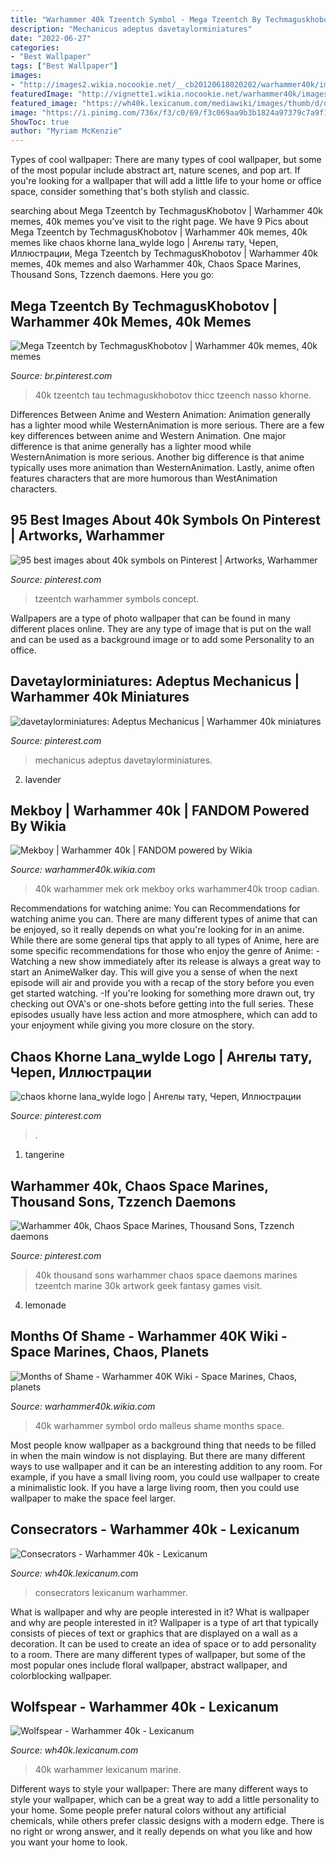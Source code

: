 ```yaml
---
title: "Warhammer 40k Tzeentch Symbol - Mega Tzeentch By Techmaguskhobotov"
description: "Mechanicus adeptus davetaylorminiatures"
date: "2022-06-27"
categories:
- "Best Wallpaper"
tags: ["Best Wallpaper"]
images:
- "http://images2.wikia.nocookie.net/__cb20120618020202/warhammer40k/images/4/49/Ordo_Malleus_Symbol.jpg"
featuredImage: "http://vignette1.wikia.nocookie.net/warhammer40k/images/c/cd/Big_Mek_Mogrok.png/revision/latest?cb=20140729001035"
featured_image: "https://wh40k.lexicanum.com/mediawiki/images/thumb/d/d0/ConsecratorsPrimaris.jpg/200px-ConsecratorsPrimaris.jpg"
image: "https://i.pinimg.com/736x/f3/c0/69/f3c069aa9b3b1824a97379c7a9f10a6e.jpg"
ShowToc: true
author: "Myriam McKenzie"
---
```



Types of cool wallpaper:
There are many types of cool wallpaper, but some of the most popular include abstract art, nature scenes, and pop art. If you're looking for a wallpaper that will add a little life to your home or office space, consider something that's both stylish and classic.

	

		
searching about Mega Tzeentch by TechmagusKhobotov | Warhammer 40k memes, 40k memes you've visit to the right page. We have 9 Pics about Mega Tzeentch by TechmagusKhobotov | Warhammer 40k memes, 40k memes like chaos khorne lana_wylde logo | Ангелы тату, Череп, Иллюстрации, Mega Tzeentch by TechmagusKhobotov | Warhammer 40k memes, 40k memes and also Warhammer 40k, Chaos Space Marines, Thousand Sons, Tzzench daemons. Here you go:
		
    
## Mega Tzeentch By TechmagusKhobotov | Warhammer 40k Memes, 40k Memes

<img loading=lazy src="https://i.pinimg.com/736x/f3/c0/69/f3c069aa9b3b1824a97379c7a9f10a6e.jpg" onerror="this.onerror=null;this.src='https://tse1.mm.bing.net/th?id=OIP.vechGQ4PyDRTeTx8-8RleQHaJ3&amp;pid=15.1';" alt="Mega Tzeentch by TechmagusKhobotov | Warhammer 40k memes, 40k memes">

_Source: br.pinterest.com_

>40k tzeentch tau techmaguskhobotov thicc tzeench nasso khorne. 

	

Differences Between Anime and Western Animation: Animation generally has a lighter mood while WesternAnimation is more serious.
There are a few key differences between anime and Western Animation. One major difference is that anime generally has a lighter mood while WesternAnimation is more serious. Another big difference is that anime typically uses more animation than WesternAnimation. Lastly, anime often features characters that are more humorous than WestAnimation characters.

    
## 95 Best Images About 40k Symbols On Pinterest | Artworks, Warhammer

<img loading=lazy src="https://s-media-cache-ak0.pinimg.com/736x/3b/af/e5/3bafe55b97797d205d011a033c0d217c--environment-concept-art.jpg" onerror="this.onerror=null;this.src='https://tse4.mm.bing.net/th?id=OIP.cELCj-Tsjs_vz1Cwg-VliAHaFg&amp;pid=15.1';" alt="95 best images about 40k symbols on Pinterest | Artworks, Warhammer">

_Source: pinterest.com_

>tzeentch warhammer symbols concept. 

	



Wallpapers are a type of photo wallpaper that can be found in many different places online. They are any type of image that is put on the wall and can be used as a background image or to add some Personality to an office.

    
## Davetaylorminiatures: Adeptus Mechanicus | Warhammer 40k Miniatures

<img loading=lazy src="https://i.pinimg.com/736x/5d/6a/5d/5d6a5df171706a2f9b07e90df6e23635.jpg" onerror="this.onerror=null;this.src='https://tse2.mm.bing.net/th?id=OIP.whb0qW0aAlPd-YMDc3ICJgHaIw&amp;pid=15.1';" alt="davetaylorminiatures: Adeptus Mechanicus | Warhammer 40k miniatures">

_Source: pinterest.com_

>mechanicus adeptus davetaylorminiatures. 

	

2. lavender 

    
## Mekboy | Warhammer 40k | FANDOM Powered By Wikia

<img loading=lazy src="http://vignette1.wikia.nocookie.net/warhammer40k/images/c/cd/Big_Mek_Mogrok.png/revision/latest?cb=20140729001035" onerror="this.onerror=null;this.src='https://tse4.mm.bing.net/th?id=OIP.tcUGP7fzaQQWJdoFEv3AdAHaKo&amp;pid=15.1';" alt="Mekboy | Warhammer 40k | FANDOM powered by Wikia">

_Source: warhammer40k.wikia.com_

>40k warhammer mek ork mekboy orks warhammer40k troop cadian. 

	

Recommendations for watching anime: You can
Recommendations for watching anime you can. There are many different types of anime that can be enjoyed, so it really depends on what you're looking for in an anime. While there are some general tips that apply to all types of Anime, here are some specific recommendations for those who enjoy the genre of Anime: 
-Watching a new show immediately after its release is always a great way to start an AnimeWalker day. This will give you a sense of when the next episode will air and provide you with a recap of the story before you even get started watching. 
-If you're looking for something more drawn out, try checking out OVA's or one-shots before getting into the full series. These episodes usually have less action and more atmosphere, which can add to your enjoyment while giving you more closure on the story.

    
## Chaos Khorne Lana_wylde Logo | Ангелы тату, Череп, Иллюстрации

<img loading=lazy src="https://i.pinimg.com/736x/0c/14/cc/0c14cc7e17bda151239205746853ca86.jpg" onerror="this.onerror=null;this.src='https://tse4.mm.bing.net/th?id=OIP.B33RKf8cZcZXFX4VYMR14QHaLG&amp;pid=15.1';" alt="chaos khorne lana_wylde logo | Ангелы тату, Череп, Иллюстрации">

_Source: pinterest.com_

>. 

	

1. tangerine 

    
## Warhammer 40k, Chaos Space Marines, Thousand Sons, Tzzench Daemons

<img loading=lazy src="https://i.pinimg.com/736x/7c/e4/06/7ce40686c76b4190b9395058d42ddbdb.jpg" onerror="this.onerror=null;this.src='https://tse2.mm.bing.net/th?id=OIP.WlgYEEn5b_C8H2SN6r8OWgHaKO&amp;pid=15.1';" alt="Warhammer 40k, Chaos Space Marines, Thousand Sons, Tzzench daemons">

_Source: pinterest.com_

>40k thousand sons warhammer chaos space daemons marines tzeentch marine 30k artwork geek fantasy games visit. 

	

4. lemonade 

    
## Months Of Shame - Warhammer 40K Wiki - Space Marines, Chaos, Planets

<img loading=lazy src="http://images2.wikia.nocookie.net/__cb20120618020202/warhammer40k/images/4/49/Ordo_Malleus_Symbol.jpg" onerror="this.onerror=null;this.src='https://tse4.mm.bing.net/th?id=OIP.7WT-SRuyw6mLRo_eukfqKgHaLF&amp;pid=15.1';" alt="Months of Shame - Warhammer 40K Wiki - Space Marines, Chaos, planets">

_Source: warhammer40k.wikia.com_

>40k warhammer symbol ordo malleus shame months space. 

	

Most people know wallpaper as a background thing that needs to be filled in when the main window is not displaying. But there are many different ways to use wallpaper and it can be an interesting addition to any room. For example, if you have a small living room, you could use wallpaper to create a minimalistic look. If you have a large living room, then you could use wallpaper to make the space feel larger.

    
## Consecrators - Warhammer 40k - Lexicanum

<img loading=lazy src="https://wh40k.lexicanum.com/mediawiki/images/thumb/d/d0/ConsecratorsPrimaris.jpg/200px-ConsecratorsPrimaris.jpg" onerror="this.onerror=null;this.src='https://tse3.mm.bing.net/th?id=OIP.ua_-8r5IvjvJC_-DYXig6gAAAA&amp;pid=15.1';" alt="Consecrators - Warhammer 40k - Lexicanum">

_Source: wh40k.lexicanum.com_

>consecrators lexicanum warhammer. 

	

What is wallpaper and why are people interested in it?
What is wallpaper and why are people interested in it?
Wallpaper is a type of art that typically consists of pieces of text or graphics that are displayed on a wall as a decoration. It can be used to create an idea of space or to add personality to a room. There are many different types of wallpaper, but some of the most popular ones include floral wallpaper, abstract wallpaper, and colorblocking wallpaper.

    
## Wolfspear - Warhammer 40k - Lexicanum

<img loading=lazy src="https://wh40k.lexicanum.com/mediawiki/images/thumb/d/d6/WolfspearArt.jpg/200px-WolfspearArt.jpg" onerror="this.onerror=null;this.src='https://tse2.mm.bing.net/th?id=OIP.9-NcjaW43v3Q_e1I6kGBRAAAAA&amp;pid=15.1';" alt="Wolfspear - Warhammer 40k - Lexicanum">

_Source: wh40k.lexicanum.com_

>40k warhammer lexicanum marine. 

	

Different ways to style your wallpaper:
There are many different ways to style your wallpaper, which can be a great way to add a little personality to your home. Some people prefer natural colors without any artificial chemicals, while others prefer classic designs with a modern edge. There is no right or wrong answer, and it really depends on what you like and how you want your home to look.

